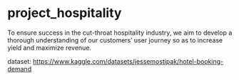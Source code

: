 # project_hospitality
To ensure success in the cut-throat hospitality industry, we aim to develop a thorough understanding of our customers’ user journey so as to increase yield and maximize revenue.


dataset: https://www.kaggle.com/datasets/jessemostipak/hotel-booking-demand
